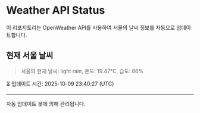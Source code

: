 
# Weather API Status

이 리포지토리는 OpenWeather API를 사용하여 서울의 날씨 정보를 자동으로 업데이트합니다.

## 현재 서울 날씨
> 서울의 현재 날씨: light rain, 온도: 19.47°C, 습도: 86%

⏳ 업데이트 시간: 2025-10-09 23:40:27 (UTC)

---
자동 업데이트 봇에 의해 관리됩니다.
